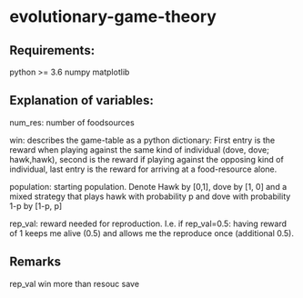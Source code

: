 # evolutionary-game-theory

## Requirements:
python >= 3.6
numpy
matplotlib

## Explanation of variables:
num_res: number of foodsources

win: describes the game-table as a python dictionary: First entry is the reward when playing against the same kind of individual (dove, dove; hawk,hawk), second is the reward if playing against the opposing kind of individual, last entry is the reward for arriving at a food-resource alone.

population: starting population. Denote Hawk by [0,1], dove by [1, 0] and a mixed strategy that plays hawk with probability p and dove with probability 1-p by [1-p, p] 

rep_val: reward needed for reproduction. I.e. if rep_val=0.5: having reward of 1 keeps me alive (0.5) and allows me the reproduce once (additional 0.5).


## Remarks
rep_val win
more than resouc
save
